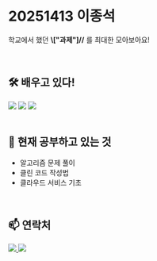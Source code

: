 #  20251413 이종석 

학교에서 했던 **\\["과제"]//** 를 최대한 모아보아요!

<br>

## 🛠️ 배우고 있다!
<img src="https://img.shields.io/badge/C-3776AB?style=for-the-badge&logo=VS&logoColor=white">
<img src="https://img.shields.io/badge/HTML-007396?style=for-the-badge&logo=HTML&logoColor=white">
<img src="https://img.shields.io/badge/Excel-4479A1?style=for-the-badge&logo=Excel&logoColor=white">

<br>
<br>

## 🌱 현재 공부하고 있는 것
- 알고리즘 문제 풀이
- 클린 코드 작성법
- 클라우드 서비스 기초

<br>

## 📫 연락처
<a href="mailto:[내 이메일 주소]">
  <img src="https://img.shields.io/badge/Email-EA4335?style=for-the-badge&logo=gmail&logoColor=white">
</a>
<a href="[내 블로그 주소]">
  <img src="https://img.shields.io/badge/Blog-1DB954?style=for-the-badge&logo=blogger&logoColor=white">
</a>
